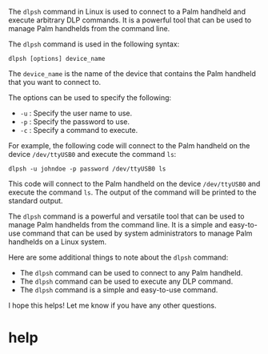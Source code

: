The `dlpsh` command in Linux is used to connect to a Palm handheld and execute arbitrary DLP commands. It is a powerful tool that can be used to manage Palm handhelds from the command line.

The `dlpsh` command is used in the following syntax:

```
dlpsh [options] device_name
```

The `device_name` is the name of the device that contains the Palm handheld that you want to connect to.

The options can be used to specify the following:

* `-u` : Specify the user name to use.
* `-p` : Specify the password to use.
* `-c` : Specify a command to execute.

For example, the following code will connect to the Palm handheld on the device `/dev/ttyUSB0` and execute the command `ls`:

```
dlpsh -u johndoe -p password /dev/ttyUSB0 ls
```

This code will connect to the Palm handheld on the device `/dev/ttyUSB0` and execute the command `ls`. The output of the command will be printed to the standard output.

The `dlpsh` command is a powerful and versatile tool that can be used to manage Palm handhelds from the command line. It is a simple and easy-to-use command that can be used by system administrators to manage Palm handhelds on a Linux system.

Here are some additional things to note about the `dlpsh` command:

* The `dlpsh` command can be used to connect to any Palm handheld.
* The `dlpsh` command can be used to execute any DLP command.
* The `dlpsh` command is a simple and easy-to-use command.

I hope this helps! Let me know if you have any other questions.




# help 

```

```
